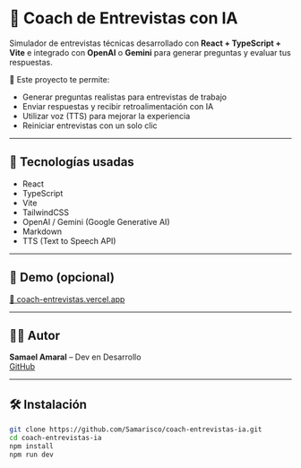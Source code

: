 # 🧠 Coach de Entrevistas con IA

Simulador de entrevistas técnicas desarrollado con **React + TypeScript + Vite** e integrado con **OpenAI** o **Gemini** para generar preguntas y evaluar tus respuestas.

💼 Este proyecto te permite:
- Generar preguntas realistas para entrevistas de trabajo
- Enviar respuestas y recibir retroalimentación con IA
- Utilizar voz (TTS) para mejorar la experiencia
- Reiniciar entrevistas con un solo clic

---

## 🚀 Tecnologías usadas

- React
- TypeScript
- Vite
- TailwindCSS
- OpenAI / Gemini (Google Generative AI)
- Markdown
- TTS (Text to Speech API)

---

## 🧪 Demo (opcional)
[🔗 coach-entrevistas.vercel.app](https://coach-entrevistas.vercel.app)

---

## 👨‍💻 Autor
**Samael Amaral** – Dev en Desarrollo  
[GitHub](https://github.com/Samarisco)

---

## 🛠️ Instalación

```bash
git clone https://github.com/Samarisco/coach-entrevistas-ia.git
cd coach-entrevistas-ia
npm install
npm run dev
